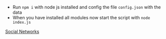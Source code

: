 - Run `npm i` with node js installed and config the file `config.json` with the data
- When you have installed all modules now start the script with `node index.js`

[Social Networks](https://senju.cc)
